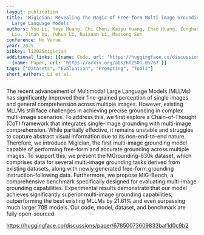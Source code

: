 ```yaml
---
layout: publication
title: 'Migician: Revealing The Magic Of Free-form Multi-image Grounding In Multimodal
  Large Language Models'
authors: You Li, Heyu Huang, Chi Chen, Kaiyu Huang, Chao Huang, Zonghao Guo, Zhiyuan
  Liu, Jinan Xu, Yuhua Li, Ruixuan Li, Maosong Sun
conference: No Venue
year: 2025
bibkey: li2025migician
additional_links: [{name: Code, url: 'https://huggingface.co/discussions/paper/67850073609833baf1d0c9b2'},
  {name: Paper, url: 'https://arxiv.org/abs/hf2501.05767'}]
tags: ["Datasets", "Evaluation", "Prompting", "Tools"]
short_authors: Li et al.
---
```

The recent advancement of Multimodal Large Language Models (MLLMs) has significantly improved their fine-grained perception of single images and general comprehension across multiple images. However, existing MLLMs still face challenges in achieving precise grounding in complex multi-image scenarios. To address this, we first explore a Chain-of-Thought (CoT) framework that integrates single-image grounding with multi-image comprehension. While partially effective, it remains unstable and struggles to capture abstract visual information due to its non-end-to-end nature. Therefore, we introduce Migician, the first multi-image grounding model capable of performing free-form and accurate grounding across multiple images. To support this, we present the MGrounding-630k dataset, which comprises data for several multi-image grounding tasks derived from existing datasets, along with newly generated free-form grounding instruction-following data. Furthermore, we propose MIG-Bench, a comprehensive benchmark specifically designed for evaluating multi-image grounding capabilities. Experimental results demonstrate that our model achieves significantly superior multi-image grounding capabilities, outperforming the best existing MLLMs by 21.61% and even surpassing much larger 70B models. Our code, model, dataset, and benchmark are fully open-sourced.

https://huggingface.co/discussions/paper/67850073609833baf1d0c9b2